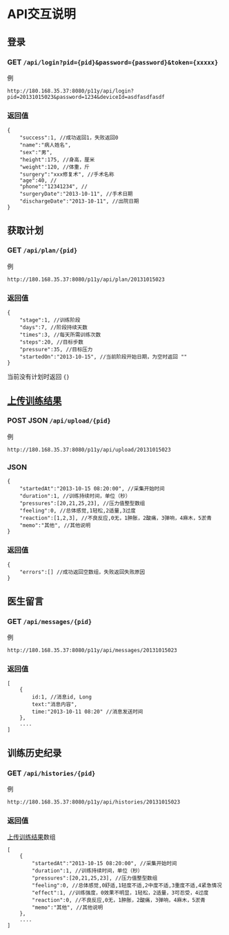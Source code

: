 # API交互说明
## 登录
### GET `/api/login?pid={pid}&password={password}&token={xxxxx}`
例

    http://180.168.35.37:8080/p11y/api/login?pid=20131015023&password=1234&deviceId=asdfasdfasdf

### 返回值
    {
        "success":1, //成功返回1，失败返回0
        "name":"病人姓名",
        "sex":"男",
        "height":175, //身高，厘米
        "weight":120, //体重，斤
        "surgery":"xxx修复术", //手术名称
        "age":40, //
        "phone":"12341234", //
        "surgeryDate":"2013-10-11", //手术日期
        "dischargeDate":"2013-10-11", //出院日期
    }

## 获取计划
### GET `/api/plan/{pid}`
例

    http://180.168.35.37:8080/p11y/api/plan/20131015023

### 返回值

    {
        "stage":1, //训练阶段
        "days":7, //阶段持续天数
        "times":3, //每天所需训练次数
        "steps":20, //目标步数
        "pressure":35, //目标压力
        "startedOn":"2013-10-15", //当前阶段开始日期，为空时返回 ""
    }

当前没有计划时返回 `{}`

## [上传训练结果](id:upload)
### POST JSON `/api/upload/{pid}`
例

    http://180.168.35.37:8080/p11y/api/upload/20131015023

### JSON

    {
        "startedAt":"2013-10-15 08:20:00", //采集开始时间
        "duration":1, //训练持续时间，单位（秒）
        "pressures":[20,21,25,23], //压力值整型数组
        "feeling":0, //总体感觉,1轻松,2适量,3过度
        "reaction":[1,2,3], //不良反应,0无，1肿胀，2酸痛，3弹响，4麻木，5淤青
        "memo":"其他", //其他说明
    }
    
### 返回值

    {
        "errors":[] //成功返回空数组，失败返回失败原因
    }
    
## 医生留言
### GET `/api/messages/{pid}`
例

    http://180.168.35.37:8080/p11y/api/messages/20131015023
    
### 返回值

    [
        {
            id:1, //消息id, Long
            text:"消息内容",
            time:"2013-10-11 08:20" //消息发送时间
        },
        ....
    ]
    
## 训练历史纪录
### GET `/api/histories/{pid}`
例

    http://180.168.35.37:8080/p11y/api/histories/20131015023
    
### 返回值
[上传训练结果](#upload)数组

    [
        {
            "startedAt":"2013-10-15 08:20:00", //采集开始时间
            "duration":1, //训练持续时间，单位（秒）
            "pressures":[20,21,25,23], //压力值整型数组
            "feeling":0, //总体感觉,0舒适,1轻度不适,2中度不适,3重度不适,4紧急情况
            "effect":1, //训练强度，0效果不明显，1轻松，2适量，3可忍受，4过度
            "reaction":0, //不良反应,0无，1肿胀，2酸痛，3弹响，4麻木，5淤青
            "memo":"其他", //其他说明
        },
        ....
    ]
    
